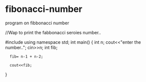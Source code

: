 # fibonacci-number
program on fibbonacci number




//Wap to print the fabbonacci seroies number..


#include<iostream>
using namespace std;
int main()
{
    int n;
    cout<<"enter the number..";
    cin>>n;
      int fib;
      
      fib= n-1 + n-2;
      
      cout<<fib;
      
}

